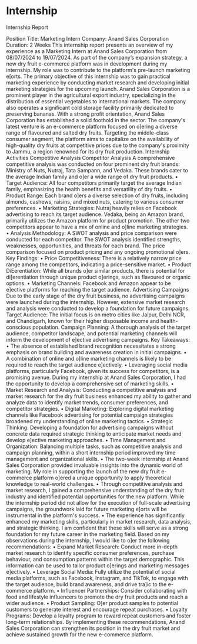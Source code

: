 # Internship
Internship Report

Position Title: Marketing Intern
Company: Anand Sales Corporation
Duration: 2 Weeks
This internship report presents an overview of my experience as a Marketing Intern at
Anand Sales Corporation from 08/07/2024 to 19/07/2024. As part of the company’s
expansion strategy, a new dry fruit e-commerce platform was in development during my
internship. My role was to contribute to the platform's pre-launch marketing e[orts. The
primary objective of this internship was to gain practical marketing experience by
conducting market research and developing initial marketing strategies for the upcoming
launch.
Anand Sales Corporation is a prominent player in the agricultural export industry,
specializing in the distribution of essential vegetables to international markets. The
company also operates a significant cold storage facility primarily dedicated to
preserving bananas. With a strong profit orientation, Anand Sales Corporation has
established a solid foothold in the sector.
The company's latest venture is an e-commerce platform focused on o]ering a diverse
range of flavoured and salted dry fruits. Targeting the middle-class consumer segment,
the platform aims to capitalize on the availability of high-quality dry fruits at competitive
prices due to the company's proximity to Jammu, a region renowned for its dry fruit
production.
Internship Activities
Competitive Analysis
Competitor Analysis
A comprehensive competitive analysis was conducted on four prominent dry fruit
brands: Ministry of Nuts, Nutraj, Tata Sampann, and Vedaka. These brands cater to the
average Indian family and o]er a wide range of dry fruit products.
• Target Audience: All four competitors primarily target the average Indian family,
emphasizing the health benefits and versatility of dry fruits.
• Product Range: Each brand o]ers a diverse selection of dry fruits, including
almonds, cashews, raisins, and mixed nuts, catering to various consumer
preferences.
• Marketing Strategies: Nutraj heavily relies on Facebook advertising to reach its
target audience. Vedaka, being an Amazon brand, primarily utilizes the Amazon
platform for product promotion. The other two competitors appear to have a mix
of online and o]line marketing strategies.
• Analysis Methodology: A SWOT analysis and price comparison were conducted
for each competitor. The SWOT analysis identified strengths, weaknesses,
opportunities, and threats for each brand. The price comparison focused on
product pricing and any ongoing promotional o]ers.
Key Findings:
• Price Competitiveness: There is a relatively narrow price range among the
competitors, indicating a price-sensitive market.
• Product DiEerentiation: While all brands o]er similar products, there is potential
for di]erentiation through unique product o]erings, such as flavoured or organic
options.
• Marketing Channels: Facebook and Amazon appear to be e]ective platforms for
reaching the target audience.
Advertising Campaigns
Due to the early stage of the dry fruit business, no advertising campaigns were launched
during the internship. However, extensive market research and analysis were conducted
to develop a foundation for future campaigns.
Target Audience: The initial focus is on metro cities like Jaipur, Delhi NCR, and
Chandigarh, known for their higher disposable income and health-conscious population.
Campaign Planning: A thorough analysis of the target audience, competitor landscape,
and potential marketing channels will inform the development of e]ective advertising
campaigns.
Key Takeaways:
• The absence of established brand recognition necessitates a strong emphasis on
brand building and awareness creation in initial campaigns.
• A combination of online and o]line marketing channels is likely to be required to
reach the target audience e]ectively.
• Leveraging social media platforms, particularly Facebook, given its success for
competitors, is a promising avenue.
During my internship at Anand Sales Corporation, I had the opportunity to develop a
comprehensive set of marketing skills.
• Market Research and Analysis: Conducting a competitive analysis and market
research for the dry fruit business enhanced my ability to gather and analyze data
to identify market trends, consumer preferences, and competitor strategies.
• Digital Marketing: Exploring digital marketing channels like Facebook advertising
for potential campaign strategies broadened my understanding of online
marketing tactics.
• Strategic Thinking: Developing a foundation for advertising campaigns without
concrete data required strategic thinking to anticipate market needs and develop
e]ective marketing approaches.
• Time Management and Organization: Balancing multiple tasks, such as
competitive analysis and campaign planning, within a short internship period
improved my time management and organizational skills.
• The two-week internship at Anand Sales Corporation provided invaluable insights
into the dynamic world of marketing. My role in supporting the launch of the new
dry fruit e-commerce platform o]ered a unique opportunity to apply theoretical
knowledge to real-world challenges.
• Through competitive analysis and market research, I gained a comprehensive
understanding of the dry fruit industry and identified potential opportunities for
the new platform. While the internship period did not allow for the execution of
full-scale advertising campaigns, the groundwork laid for future marketing e]orts
will be instrumental in the platform's success.
• The experience has significantly enhanced my marketing skills, particularly in
market research, data analysis, and strategic thinking. I am confident that these
skills will serve as a strong foundation for my future career in the marketing field.
Based on my observations during the internship, I would like to o]er the following
recommendations:
• Expand Market Research: Conduct more in-depth market research to identify
specific consumer preferences, purchase behaviour, and consumption patterns
within the target demographic. This information can be used to tailor product
o]erings and marketing messages e]ectively.
• Leverage Social Media: Fully utilize the potential of social media platforms, such
as Facebook, Instagram, and TikTok, to engage with the target audience, build
brand awareness, and drive tra]ic to the e-commerce platform.
• Influencer Partnerships: Consider collaborating with food and lifestyle
influencers to promote the dry fruit products and reach a wider audience.
• Product Sampling: O]er product samples to potential customers to generate
interest and encourage repeat purchases.
• Loyalty Programs: Develop a loyalty program to reward repeat customers and
foster long-term relationships.
By implementing these recommendations, Anand Sales Corporation can strengthen its
position in the dry fruit market and achieve sustained growth for the new e-commerce
platform.
